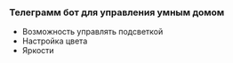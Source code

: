 ### Телеграмм бот для управления умным домом

* Возможность управлять подсветкой
* Настройка цвета
* Яркости
